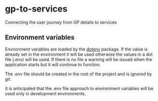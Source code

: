 # gp-to-services

Connecting the user journey from GP details to services

## Environment variables

Environment variables are loaded by the
[dotenv](https://www.npmjs.com/package/dotenv) package. If the value is already
set in the environment it will be used otherwise the values in a dot file (.env)
will be used. If there is no file a warning will be issued when the application
starts but it will continue to function.

The .env file should be created in the root of the project and is ignored by git.

It is anticipated that the .env file approach to environment variables will be used only in development environments.
